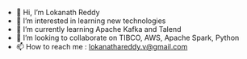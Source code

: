 - 👋 Hi, I’m Lokanath Reddy
- 👀 I’m interested in learning new technologies
- 🌱 I’m currently learning Apache Kafka and Talend
- 💞️ I’m looking to collaborate on TIBCO, AWS, Apache Spark, Python
- 📫 How to reach me : lokanathareddy.v@gmail.com

<!---
leaner4ever/leaner4ever is a ✨ special ✨ repository because its `README.md` (this file) appears on your GitHub profile.
You can click the Preview link to take a look at your changes.
--->
